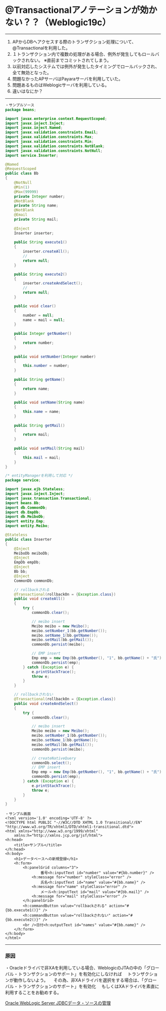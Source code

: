 # @Transactionalアノテーションが効かない？？（Weblogic19c）

---
1. APからDBへアクセスする際のトランザクション処理について、@Transactionalを利用した。
2. １トランザクション内で複数の処理がある場合、例外が発生してもロールバックされない。
   ※直前までコミットされてしまう。
3. 以前対応したシステムでは例外が発生したタイミングでロールバックされ、全て無効となった。
4. 問題なかったAPサーバはPayaraサーバを利用していた。
5. 問題あるものはWeblogicサーバを利用している。
6. 違いはなにか？
---
~~~java
・サンプルソース
package beans;

import javax.enterprise.context.RequestScoped;
import javax.inject.Inject;
import javax.inject.Named;
import javax.validation.constraints.Email;
import javax.validation.constraints.Max;
import javax.validation.constraints.Min;
import javax.validation.constraints.NotBlank;
import javax.validation.constraints.NotNull;
import service.Inserter;

@Named
@RequestScoped
public class Bb
{
	@NotNull
	@Min(1)
	@Max(99999)
	private Integer number;
	@NotBlank
	private String name;
	@NotBlank
	@Email
	private String mail;
	
	@Inject
	Inserter inserter;
	
	public String execute1()
	{
		inserter.createAll();
		//
		return null;
	}

	public String execute2()
	{
		inserter.createAndSelect();
		//
		return null;
	}

	public void clear()
	{
		number = null;
		name = mail = null;
	}
	
	public Integer getNumber()
	{
		return number;
	}
	
	public void setNumber(Integer number)
	{
		this.number = number;
	}
	
	public String getName()
	{
		return name;
	}
	
	public void setName(String name)
	{
		this.name = name;
	}
	
	public String getMail()
	{
		return mail;
	}
	
	public void setMail(String mail)
	{
		this.mail = mail;
	}
}

/* entityManagerを利用して対応 */
package service;

import javax.ejb.Stateless;
import javax.inject.Inject;
import javax.transaction.Transactional;
import beans.Bb;
import db.CommonDb;
import db.EmpDb;
import db.MeiboDb;
import entity.Emp;
import entity.Meibo;

@Stateless
public class Inserter
{
	@Inject
	MeiboDb meiboDb;
	@Inject
	EmpDb empDb;
	@Inject
	Bb bb;
	@Inject
	CommonDb commonDb;

	// rollbackされる
	@Transactional(rollbackOn = {Exception.class})
	public void createAll()
	{
		try {
			commonDb.clear();

			// meibo insert
			Meibo meibo = new Meibo();
			meibo.setNumber_1(bb.getNumber());
			meibo.setName_1(bb.getName());
			meibo.setMail(bb.getMail());
			commonDb.persist(meibo);

			// EMP insert
			Emp emp = new Emp(bb.getNumber(), "1", bb.getName() + "氏");
			commonDb.persist(emp);
		} catch (Exception e) {
			e.printStackTrace();
			throw e;
		}
	}

	// rollbackされない
	@Transactional(rollbackOn = {Exception.class})
	public void createAndSelect()
	{
		try {
			commonDb.clear();

			// meibo insert
			Meibo meibo = new Meibo();
			meibo.setNumber_1(bb.getNumber());
			meibo.setName_1(bb.getName());
			meibo.setMail(bb.getMail());
			commonDb.persist(meibo);

			// createNativeQuery
			commonDb.select();
			// EMP insert
			Emp emp = new Emp(bb.getNumber(), "1", bb.getName() + "氏");
			commonDb.persist(emp);
		} catch (Exception e) {
			e.printStackTrace();
			throw e;
		}
	}
}
~~~

~~~xhtml
・サンプル画面
<?xml version='1.0' encoding='UTF-8' ?>
<!DOCTYPE html PUBLIC "-//W3C//DTD XHTML 1.0 Transitional//EN" "http://www.w3.org/TR/xhtml1/DTD/xhtml1-transitional.dtd">
<html xmlns="http://www.w3.org/1999/xhtml"
	xmlns:h="http://xmlns.jcp.org/jsf/html">
<h:head>
	<title>サンプル</title>
</h:head>
<h:body>
	<h1>データベースへの新規登録</h1>
	<h:form>
		<h:panelGrid columns="3">
				番号<h:inputText id="number" value="#{bb.number}" />
			<h:message for="number" styleClass="error" />
				氏名<h:inputText id="name" value="#{bb.name}" />
			<h:message for="name" styleClass="error" />
				メール<h:inputText id="mail" value="#{bb.mail}" />
			<h:message for="mail" styleClass="error" />
		</h:panelGrid>
		<h:commandButton value="rollbackされる" action="#{bb.execute1()}" />
		<h:commandButton value="rollbackされない" action="#{bb.execute2()}" />
		<br />日付<h:outputText id="names" value="#{bb.name}" />
	</h:form>
</h:body>
</html>
~~~
---
### 原因

・Oracleドライバで非XAを利用している場合、WeblogicのJTAの中の「グローバル・トランザクションのサポート」を有効化にしなければ
　トランザクションが動作しないよう。
 　その為、非XAドライバを選択をする場合は、「グローバル・トランザクションのサポート」を有効化
  　もしくはXAドライバを素直に利用することをお勧めする。
   
[Oracle WebLogic Server JDBCデータ・ソースの管理](https://docs.oracle.com/cd/F32751_01/weblogic-server/14.1.1.0/jdbca/transactions.html#GUID-959E1895-6619-4855-87EF-63F7E7F3E034)
